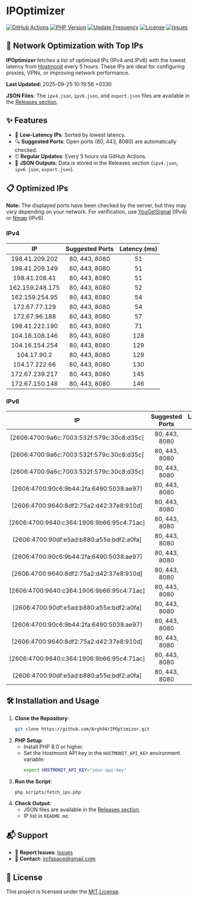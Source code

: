# IPOptimizer

[![GitHub Actions](https://github.com/Argh94/IPOptimizer/workflows/IPOptimizer/badge.svg)](https://github.com/Argh94/IPOptimizer/actions)
[![PHP Version](https://img.shields.io/badge/PHP-8.0-blue)](https://www.php.net)
[![Update Frequency](https://img.shields.io/badge/Updates-Every%205%20Hours-green)](https://github.com/Argh94/IPOptimizer)
[![License](https://img.shields.io/badge/License-MIT-yellow)](https://opensource.org/licenses/MIT)
[![Issues](https://img.shields.io/github/issues/Argh94/IPOptimizer)](https://github.com/Argh94/IPOptimizer/issues)

## 🚀 Network Optimization with Top IPs

**IPOptimizer** fetches a list of optimized IPs (IPv4 and IPv6) with the lowest latency from [Hostmonit](https://hostmonit.com/) every 5 hours. These IPs are ideal for configuring proxies, VPNs, or improving network performance.

**Last Updated:** 2025-09-25 10:19:56 +0330

**JSON Files**: The `ipv4.json`, `ipv6.json`, and `export.json` files are available in the [Releases section](https://github.com/Argh94/IPOptimizer/releases).

## ✨ Features
- 📡 **Low-Latency IPs**: Sorted by lowest latency.
- 🔍 **Suggested Ports**: Open ports (80, 443, 8080) are automatically checked.
- ⏰ **Regular Updates**: Every 5 hours via GitHub Actions.
- 📄 **JSON Outputs**: Data is stored in the Releases section (`ipv4.json`, `ipv6.json`, `export.json`).

## 📋 Optimized IPs

**Note:** The displayed ports have been checked by the server, but they may vary depending on your network. For verification, use [YouGetSignal](https://www.yougetsignal.com/tools/open-ports/) (IPv4) or [Nmap](https://nmap.org/) (IPv6).

### IPv4
| IP | Suggested Ports | Latency (ms) |
|:---:|:---------------:|:------------:|
| 198.41.209.202 | 80, 443, 8080 | 51 |
| 198.41.209.149 | 80, 443, 8080 | 51 |
| 198.41.208.41 | 80, 443, 8080 | 51 |
| 162.159.248.175 | 80, 443, 8080 | 52 |
| 162.159.254.95 | 80, 443, 8080 | 54 |
| 172.67.77.129 | 80, 443, 8080 | 54 |
| 172.67.96.188 | 80, 443, 8080 | 57 |
| 198.41.222.190 | 80, 443, 8080 | 71 |
| 104.18.108.146 | 80, 443, 8080 | 128 |
| 104.16.154.254 | 80, 443, 8080 | 129 |
| 104.17.90.2 | 80, 443, 8080 | 129 |
| 104.17.222.66 | 80, 443, 8080 | 130 |
| 172.67.239.217 | 80, 443, 8080 | 145 |
| 172.67.150.148 | 80, 443, 8080 | 146 |

### IPv6
| IP | Suggested Ports | Latency (ms) |
|:---:|:---------------:|:------------:|
| [2606:4700:9a6c:7003:532f:579c:30c8:d35c] | 80, 443, 8080 | 3 |
| [2606:4700:9a6c:7003:532f:579c:30c8:d35c] | 80, 443, 8080 | 3 |
| [2606:4700:9a6c:7003:532f:579c:30c8:d35c] | 80, 443, 8080 | 3 |
| [2606:4700:90c6:9b44:2fa:6490:5038:ae97] | 80, 443, 8080 | 4 |
| [2606:4700:9640:8df2:75a2:d42:37e8:910d] | 80, 443, 8080 | 4 |
| [2606:4700:9640:c364:1906:9b66:95c4:71ac] | 80, 443, 8080 | 4 |
| [2606:4700:90df:e5ad:b880:a55e:bdf2:a0fa] | 80, 443, 8080 | 4 |
| [2606:4700:90c6:9b44:2fa:6490:5038:ae97] | 80, 443, 8080 | 4 |
| [2606:4700:9640:8df2:75a2:d42:37e8:910d] | 80, 443, 8080 | 4 |
| [2606:4700:9640:c364:1906:9b66:95c4:71ac] | 80, 443, 8080 | 4 |
| [2606:4700:90df:e5ad:b880:a55e:bdf2:a0fa] | 80, 443, 8080 | 4 |
| [2606:4700:90c6:9b44:2fa:6490:5038:ae97] | 80, 443, 8080 | 4 |
| [2606:4700:9640:8df2:75a2:d42:37e8:910d] | 80, 443, 8080 | 4 |
| [2606:4700:9640:c364:1906:9b66:95c4:71ac] | 80, 443, 8080 | 4 |
| [2606:4700:90df:e5ad:b880:a55e:bdf2:a0fa] | 80, 443, 8080 | 4 |

## 🛠️ Installation and Usage
1. **Clone the Repository**:
   ```bash
   git clone https://github.com/Argh94/IPOptimizer.git
   ```
2. **PHP Setup**:
   - Install PHP 8.0 or higher.
   - Set the Hostmonit API key in the `HOSTMONIT_API_KEY` environment variable:
     ```bash
     export HOSTMONIT_API_KEY="your-api-key"
     ```
3. **Run the Script**:
   ```bash
   php scripts/fetch_ips.php
   ```
4. **Check Output**:
   - JSON files are available in the [Releases section](https://github.com/Argh94/IPOptimizer/releases).
   - IP list in `README.md`.

## 📬 Support
- 🐛 **Report Issues**: [Issues](https://github.com/Argh94/IPOptimizer/issues)
- 📧 **Contact**: [ircfspace@gmail.com](mailto:ircfspace@gmail.com)

## 📄 License
This project is licensed under the [MIT License](https://github.com/Argh94/HandWave/blob/main/LICENCE).
